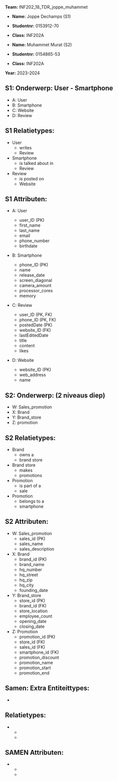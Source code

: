 **Team:** INF202_18_TDR_joppe_muhammet

 - **Name:** Joppe Dechamps (S1)
 - **Studentnr:** 0153912-70
 - **Class:** INF202A


 - **Name:** Muhammet Murat (S2)
 - **Studentnr:** 0154865-53
 - **Class:** INF202A

**Year:** 2023-2024


S1: Onderwerp: User - Smartphone
------------------------------------
- A: User
- B: Smartphone
- C: Website
- D: Review



S1 Relatietypes:
-------------
- User
    - writes
    - Review
-  Smartphone
    - is talked about in
    - Review
-  Review
    - is posted on
    - Website

S1 Attributen:
-----------
- A: User
    - user_ID (PK)
    - first_name
    - last_name
    - email
    - phone_number
    - birthdate
  
- B: Smartphone
    - phone_ID (PK)
    - name
    - release_date
    - screen_diagonal
    - camera_amount
    - processor_cores
    - memory
  
- C: Review
    - user_ID (PK, FK)
    - phone_ID (PK, FK)
    - postedDate (PK)
    - website_ID (FK)
    - lastEditedDate
    - title
    - content
    - likes
  
- D: Website
    - website_ID (PK)
    - web_address
    - name


S2: Onderwerp: (2 niveaus diep)
-----------------------------
- W: Sales_promotion
- X: Brand
- Y: Brand_store
- Z: promotion

S2 Relatietypes:
-------------
- Brand
  - owns a
  - brand store
- Brand store
  - makes
  - promotions
- Promotion
  - is part of a  
  - sale
- Promotion
  - belongs to a 
  - smartphone

S2 Attributen:
--------------
- W: Sales_promotion
    - sales_id (PK)
    - sales_name
    - sales_description
- X: Brand
    - brand_id (PK)
    - brand_name
    - hq_number
    - hq_street
    - hq_zip
    - hq_city
    - founding_date
- Y: Brand_store
    - store_id (PK)
    - brand_id (FK)
    - store_location
    - employee_count
    - opening_date
    - closing_date
- Z: Promotion
    - promotion_id (PK)
    - store_id (FK)
    - sales_id (FK)
    - smartphone_id (FK)
    - promotion_discount
    - promotion_name
    - promotion_start
    - promotion_end

Samen: Extra Entiteittypes:
--------------
- ~~~~

Relatietypes:
-------------
- 
  - 
  - 

SAMEN Attributen:
--------------

- 
  - 
  - 
